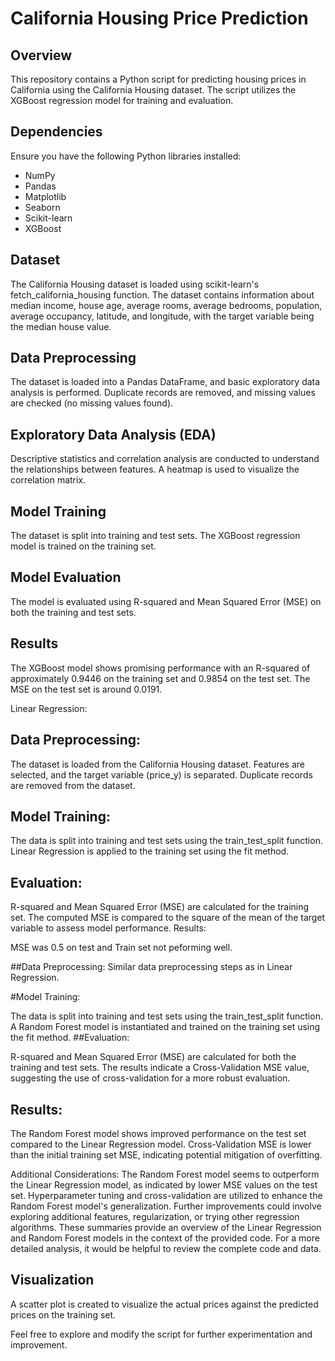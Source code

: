 # California Housing Price Prediction

## Overview
This repository contains a Python script for predicting housing prices in California using the California Housing dataset. The script utilizes the XGBoost regression model for training and evaluation.

## Dependencies
Ensure you have the following Python libraries installed:

- NumPy
- Pandas
- Matplotlib
- Seaborn
- Scikit-learn
- XGBoost

## Dataset
The California Housing dataset is loaded using scikit-learn's fetch_california_housing function. The dataset contains information about median income, house age, average rooms, average bedrooms, population, average occupancy, latitude, and longitude, with the target variable being the median house value.

## Data Preprocessing
The dataset is loaded into a Pandas DataFrame, and basic exploratory data analysis is performed. Duplicate records are removed, and missing values are checked (no missing values found).

## Exploratory Data Analysis (EDA)
Descriptive statistics and correlation analysis are conducted to understand the relationships between features. A heatmap is used to visualize the correlation matrix.

## Model Training
The dataset is split into training and test sets. The XGBoost regression model is trained on the training set.

## Model Evaluation
The model is evaluated using R-squared and Mean Squared Error (MSE) on both the training and test sets.

## Results
The XGBoost model shows promising performance with an R-squared of approximately 0.9446 on the training set and 0.9854 on the test set. The MSE on the test set is around 0.0191.

Linear Regression:
## Data Preprocessing:

The dataset is loaded from the California Housing dataset.
Features are selected, and the target variable (price_y) is separated.
Duplicate records are removed from the dataset.
## Model Training:

The data is split into training and test sets using the train_test_split function.
Linear Regression is applied to the training set using the fit method.
## Evaluation:

R-squared and Mean Squared Error (MSE) are calculated for the training set.
The computed MSE is compared to the square of the mean of the target variable to assess model performance.
Results:

MSE was 0.5 on test and Train set not peforming well. 

##Data Preprocessing:
Similar data preprocessing steps as in Linear Regression.

#Model Training:

The data is split into training and test sets using the train_test_split function.
A Random Forest model is instantiated and trained on the training set using the fit method.
##Evaluation:

R-squared and Mean Squared Error (MSE) are calculated for both the training and test sets.
The results indicate a Cross-Validation MSE value, suggesting the use of cross-validation for a more robust evaluation.
## Results:

The Random Forest model shows improved performance on the test set compared to the Linear Regression model.
Cross-Validation MSE is lower than the initial training set MSE, indicating potential mitigation of overfitting.

Additional Considerations:
The Random Forest model seems to outperform the Linear Regression model, as indicated by lower MSE values on the test set.
Hyperparameter tuning and cross-validation are utilized to enhance the Random Forest model's generalization.
Further improvements could involve exploring additional features, regularization, or trying other regression algorithms.
These summaries provide an overview of the Linear Regression and Random Forest models in the context of the provided code. For a more detailed analysis, it would be helpful to review the complete code and data.

## Visualization
A scatter plot is created to visualize the actual prices against the predicted prices on the training set.

Feel free to explore and modify the script for further experimentation and improvement.
